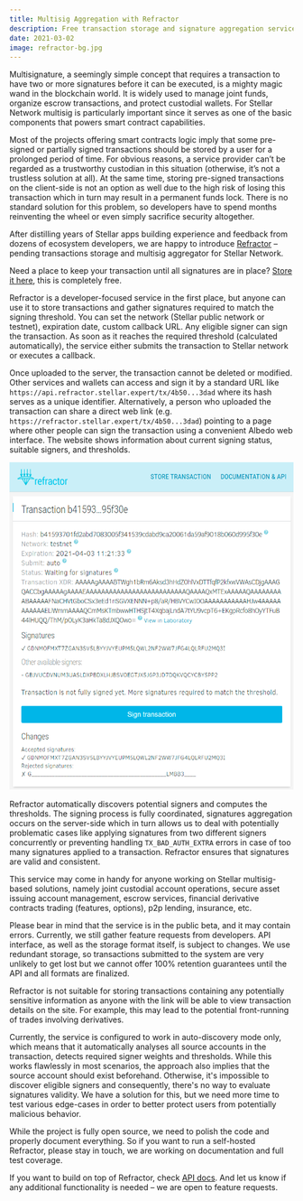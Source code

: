 ```yaml
---
title: Multisig Aggregation with Refractor
description: Free transaction storage and signature aggregation service for Stellar ecosystem 
date: 2021-03-02
image: refractor-bg.jpg
---
```


Multisignature, a seemingly simple concept that requires a transaction to have
two or more signatures before it can be executed, is a mighty magic wand in the
blockchain world. It is widely used to manage joint funds, organize escrow
transactions, and protect custodial wallets. For Stellar Network multisig is
particularly important since it serves as one of the basic components that
powers smart contract capabilities.

Most of the projects offering smart contracts logic imply that some pre-signed
or partially signed transactions should be stored by a user for a prolonged
period of time. For obvious reasons, a service provider can’t be regarded as a
trustworthy custodian in this situation (otherwise, it’s not a trustless
solution at all). At the same time, storing pre-signed transactions on the
client-side is not an option as well due to the high risk of losing this
transaction which in turn may result in a permanent funds lock. There is no
standard solution for this problem, so developers have to spend months
reinventing the wheel or even simply sacrifice security altogether.

After distilling years of Stellar apps building experience and feedback from
dozens of ecosystem developers, we are happy to introduce 
[Refractor](https://refractor.stellar.expert/) – pending
transactions storage and multisig aggregator for Stellar Network.

Need a place to keep your transaction until all signatures are in place?
[Store it here](https://refractor.stellar.expert/tx/add),
this is completely free.

Refractor is a developer-focused service in the first place, but anyone can use
it to store transactions and gather signatures required to match the signing
threshold. You can set the network (Stellar public network or testnet),
expiration date, custom callback URL. Any eligible signer can sign the
transaction. As soon as it reaches the required threshold (calculated
automatically), the service either submits the transaction to Stellar network
or executes a callback.

Once uploaded to the server, the transaction cannot be deleted or modified.
Other services and wallets can access and sign it by a standard URL like
`https://api.refractor.stellar.expert/tx/4b50...3dad` where its hash serves as
a unique identifier. Alternatively, a person who uploaded the transaction can
share a direct web link (e.g. `https://refractor.stellar.expert/tx/4b50...3dad`)
pointing to a page where other people can sign the transaction using
a convenient Albedo web interface. The website shows information about current
signing status, suitable signers, and thresholds.

![](rejected-signature.png)

Refractor automatically discovers potential signers and computes the thresholds.
The signing process is fully coordinated, signatures aggregation occurs on the
server-side which in turn allows us to deal with potentially problematic cases
like applying signatures from two different signers concurrently or preventing
handling `TX_BAD_AUTH_EXTRA` errors in case of too many signatures applied to a
transaction. Refractor ensures that signatures are valid and consistent.

This service may come in handy for anyone working on Stellar multisig-based
solutions, namely joint custodial account operations, secure asset issuing
account management, escrow services, financial derivative contracts trading
(features, options), p2p lending, insurance, etc.

Please bear in mind that the service is in the public beta, and it may
contain errors. Currently, we still gather feature requests from developers.
API interface, as well as the storage format itself, is subject to changes.
We use redundant storage, so transactions submitted to the system are very
unlikely to get lost but we cannot offer 100% retention guarantees until the
API and all formats are finalized.

Refractor is not suitable for storing transactions containing any potentially
sensitive information as anyone with the link will be able to view transaction
details on the site. For example, this may lead to the potential front-running
of trades involving derivatives.

Currently, the service is configured to work in auto-discovery mode only, which
means that it automatically analyses all source accounts in the transaction,
detects required signer weights and thresholds. While this works flawlessly in
most scenarios, the approach also implies that the source account should exist
beforehand. Otherwise, it's impossible to discover eligible signers and
consequently, there's no way to evaluate signatures validity.
We have a solution for this, but we need more time to test various edge-cases in
order to better protect users from potentially malicious behavior.

While the project is fully open source, we need to polish the code and properly
document everything. So if you want to run a self-hosted Refractor, please stay
in touch, we are working on documentation and full test coverage.

If you want to build on top of Refractor, check
[API docs](https://refractor.stellar.expert/openapi.html).
And let us know if any additional functionality is needed – we are open
to feature requests.